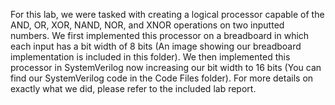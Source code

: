For this lab, we were tasked with creating a logical processor capable of the AND, OR, XOR, NAND, NOR, and XNOR operations on two inputted numbers. We first implemented this processor on a breadboard in which each input has a bit width of 8 bits (An image showing our breadboard implementation is included in this folder). We then implemented this processor in SystemVerilog now increasing our bit width to 16 bits (You can find our SystemVerilog code in the Code Files folder). For more details on exactly what we did, please refer to the included lab report.